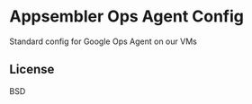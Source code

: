 Appsembler Ops Agent Config
===========================

Standard config for Google Ops Agent on our VMs

License
-------

BSD
